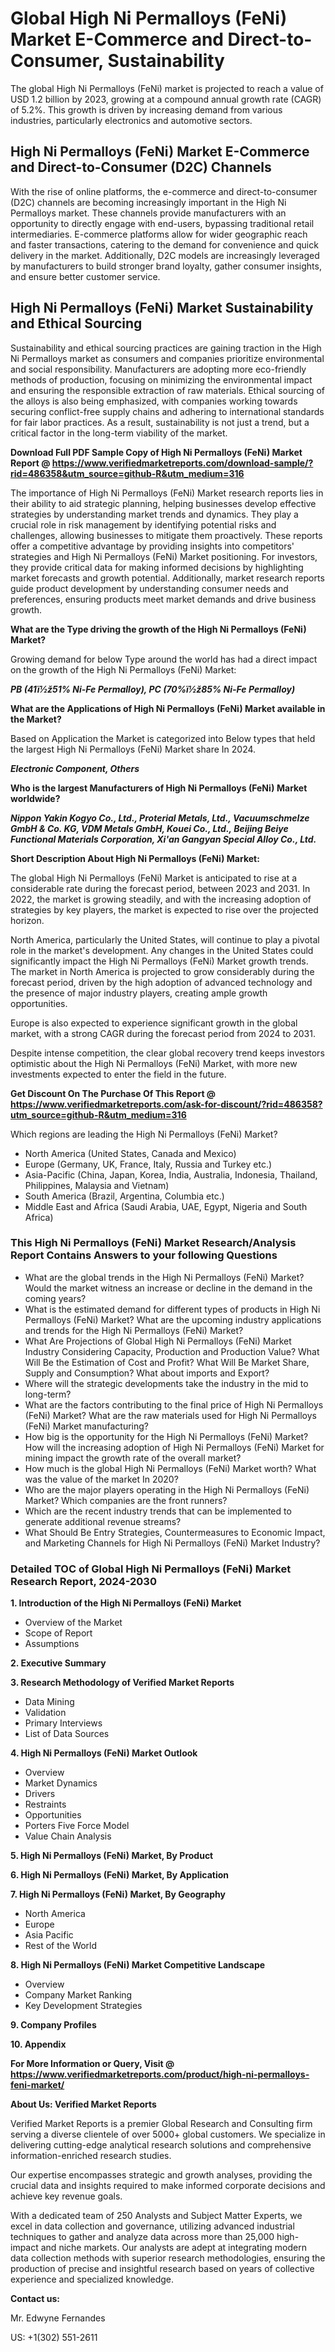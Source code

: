 <h1>Global High Ni Permalloys (FeNi) Market E-Commerce and Direct-to-Consumer, Sustainability</h1><p class=""><p>The global High Ni Permalloys (FeNi) market is projected to reach a value of USD 1.2 billion by 2023, growing at a compound annual growth rate (CAGR) of 5.2%. This growth is driven by increasing demand from various industries, particularly electronics and automotive sectors.</p><h2>High Ni Permalloys (FeNi) Market E-Commerce and Direct-to-Consumer (D2C) Channels</h2><p>With the rise of online platforms, the e-commerce and direct-to-consumer (D2C) channels are becoming increasingly important in the High Ni Permalloys market. These channels provide manufacturers with an opportunity to directly engage with end-users, bypassing traditional retail intermediaries. E-commerce platforms allow for wider geographic reach and faster transactions, catering to the demand for convenience and quick delivery in the market. Additionally, D2C models are increasingly leveraged by manufacturers to build stronger brand loyalty, gather consumer insights, and ensure better customer service.</p><h2>High Ni Permalloys (FeNi) Market Sustainability and Ethical Sourcing</h2><p>Sustainability and ethical sourcing practices are gaining traction in the High Ni Permalloys market as consumers and companies prioritize environmental and social responsibility. Manufacturers are adopting more eco-friendly methods of production, focusing on minimizing the environmental impact and ensuring the responsible extraction of raw materials. Ethical sourcing of the alloys is also being emphasized, with companies working towards securing conflict-free supply chains and adhering to international standards for fair labor practices. As a result, sustainability is not just a trend, but a critical factor in the long-term viability of the market.</p></p><p class=""><strong>Download Full PDF Sample Copy of High Ni Permalloys (FeNi) Market Report @ <a href="https://www.verifiedmarketreports.com/download-sample/?rid=486358&utm_source=github-R&utm_medium=316" target="_blank">https://www.verifiedmarketreports.com/download-sample/?rid=486358&utm_source=github-R&utm_medium=316</a></strong></p><p>The importance of&nbsp;High Ni Permalloys (FeNi) Market research reports lies in their ability to aid strategic planning, helping businesses develop effective strategies by understanding market trends and dynamics. They play a crucial role in risk management by identifying potential risks and challenges, allowing businesses to mitigate them proactively. These reports offer a competitive advantage by providing insights into competitors' strategies and High Ni Permalloys (FeNi) Market positioning. For investors, they provide critical data for making informed decisions by highlighting market forecasts and growth potential. Additionally, market research reports guide product development by understanding consumer needs and preferences, ensuring products meet market demands and drive business growth.</p><p><strong>What are the&nbsp;Type driving the growth of the High Ni Permalloys (FeNi) Market?</strong></p><p id="" class="">Growing demand for below Type around the world has had a direct impact on the growth of the High Ni Permalloys (FeNi) Market:</p><p class=""><em><strong>PB (41ï½ž51% Ni-Fe Permalloy), PC (70%ï½ž85% Ni-Fe Permalloy)</strong></em></p><p class=""><strong>What are the&nbsp;Applications&nbsp;of High Ni Permalloys (FeNi) Market available in the Market?</strong></p><p id="" class="">Based on Application the Market is categorized into Below types that held the largest High Ni Permalloys (FeNi) Market share In 2024.</p><p class=""><em><strong>Electronic Component, Others</strong></em></p><p class=""><strong>Who is the largest Manufacturers of High Ni Permalloys (FeNi) Market worldwide?</strong></p><p><em><strong>Nippon Yakin Kogyo Co., Ltd., Proterial Metals, Ltd., Vacuumschmelze GmbH & Co. KG, VDM Metals GmbH, Kouei Co., Ltd., Beijing Beiye Functional Materials Corporation, Xi'an Gangyan Special Alloy Co., Ltd.</strong></em></p><p id="" class=""><strong>Short Description About High Ni Permalloys (FeNi) Market:</strong></p><p>The global High Ni Permalloys (FeNi) Market is anticipated to rise at a considerable rate during the forecast period, between 2023 and 2031. In 2022, the market is growing steadily, and with the increasing adoption of strategies by key players, the market is expected to rise over the projected horizon.</p><p>North America, particularly the United States, will continue to play a pivotal role in the market's development. Any changes in the United States could significantly impact the High Ni Permalloys (FeNi) Market growth trends. The market in North America is projected to grow considerably during the forecast period, driven by the high adoption of advanced technology and the presence of major industry players, creating ample growth opportunities.</p><p>Europe is also expected to experience significant growth in the global market, with a strong CAGR during the forecast period from 2024 to 2031.</p><p>Despite intense competition, the clear global recovery trend keeps investors optimistic about the High Ni Permalloys (FeNi) Market, with more new investments expected to enter the field in the future.</p><p id="" class=""><strong>Get Discount On The Purchase Of This Report @ <a href="https://www.verifiedmarketreports.com/ask-for-discount/?rid=486358?utm_source=github-R&utm_medium=316" target="_blank">https://www.verifiedmarketreports.com/ask-for-discount/?rid=486358?utm_source=github-R&utm_medium=316</a></strong></p><p class="">Which regions are leading the High Ni Permalloys (FeNi) Market?</p><ul><li>North America (United States, Canada and Mexico)</li><li>Europe (Germany, UK, France, Italy, Russia and Turkey etc.)</li><li>Asia-Pacific (China, Japan, Korea, India, Australia, Indonesia, Thailand, Philippines, Malaysia and Vietnam)</li><li>South America (Brazil, Argentina, Columbia etc.)</li><li>Middle East and Africa (Saudi Arabia, UAE, Egypt, Nigeria and South Africa)</li></ul><h3 id="" class="">This High Ni Permalloys (FeNi) Market Research/Analysis Report Contains Answers to your following Questions</h3><ul><li>What are the global trends in the High Ni Permalloys (FeNi) Market? Would the market witness an increase or decline in the demand in the coming years?</li><li>What is the estimated demand for different types of products in High Ni Permalloys (FeNi) Market? What are the upcoming industry applications and trends for the High Ni Permalloys (FeNi) Market?</li><li>What Are Projections of Global High Ni Permalloys (FeNi) Market Industry Considering Capacity, Production and Production Value? What Will Be the Estimation of Cost and Profit? What Will Be Market Share, Supply and Consumption? What about imports and Export?</li><li>Where will the strategic developments take the industry in the mid to long-term?</li><li>What are the factors contributing to the final price of High Ni Permalloys (FeNi) Market? What are the raw materials used for High Ni Permalloys (FeNi) Market manufacturing?</li><li>How big is the opportunity for the High Ni Permalloys (FeNi) Market? How will the increasing adoption of High Ni Permalloys (FeNi) Market for mining impact the growth rate of the overall market?</li><li>How much is the global High Ni Permalloys (FeNi) Market worth? What was the value of the market In 2020?</li><li>Who are the major players operating in the High Ni Permalloys (FeNi) Market? Which companies are the front runners?</li><li>Which are the recent industry trends that can be implemented to generate additional revenue streams?</li><li>What Should Be Entry Strategies, Countermeasures to Economic Impact, and Marketing Channels for High Ni Permalloys (FeNi) Market Industry?</li></ul><h3 id="" class="">Detailed TOC of Global High Ni Permalloys (FeNi) Market Research Report, 2024-2030</h3><p id="" class=""><strong>1. Introduction of the High Ni Permalloys (FeNi) Market</strong></p><ul><li>Overview of the Market</li><li>Scope of Report</li><li>Assumptions</li></ul><p id="" class=""><strong>2. Executive Summary</strong></p><p id="" class=""><strong>3. Research Methodology of Verified Market Reports</strong></p><ul><li>Data Mining</li><li>Validation</li><li>Primary Interviews</li><li>List of Data Sources</li></ul><p id="" class=""><strong>4. High Ni Permalloys (FeNi) Market Outlook</strong></p><ul><li>Overview</li><li>Market Dynamics</li><li>Drivers</li><li>Restraints</li><li>Opportunities</li><li>Porters Five Force Model</li><li>Value Chain Analysis</li></ul><p id="" class=""><strong>5. High Ni Permalloys (FeNi) Market, By Product</strong></p><p id="" class=""><strong>6. High Ni Permalloys (FeNi) Market, By Application</strong></p><p id="" class=""><strong>7. High Ni Permalloys (FeNi) Market, By Geography</strong></p><ul><li>North America</li><li>Europe</li><li>Asia Pacific</li><li>Rest of the World</li></ul><p id="" class=""><strong>8. High Ni Permalloys (FeNi) Market Competitive Landscape</strong></p><ul><li>Overview</li><li>Company Market Ranking</li><li>Key Development Strategies</li></ul><p id="" class=""><strong>9. Company Profiles</strong></p><p id="" class=""><strong>10. Appendix</strong></p><p id="" class=""><strong>For More Information or Query, Visit @ <a href="https://www.verifiedmarketreports.com/product/high-ni-permalloys-feni-market/" target="_blank">https://www.verifiedmarketreports.com/product/high-ni-permalloys-feni-market/</a></strong></p><p id="" class=""><strong>About Us: Verified Market Reports</strong></p><p id="" class="">Verified Market Reports is a premier Global Research and Consulting firm serving a diverse clientele of over 5000+ global customers. We specialize in delivering cutting-edge analytical research solutions and comprehensive information-enriched research studies.</p><p id="" class="">Our expertise encompasses strategic and growth analyses, providing the crucial data and insights required to make informed corporate decisions and achieve key revenue goals.</p><p id="" class="">With a dedicated team of 250 Analysts and Subject Matter Experts, we excel in data collection and governance, utilizing advanced industrial techniques to gather and analyze data across more than 25,000 high-impact and niche markets. Our analysts are adept at integrating modern data collection methods with superior research methodologies, ensuring the production of precise and insightful research based on years of collective experience and specialized knowledge.</p><p id="" class=""><strong>Contact us:</strong></p><p id="" class="">Mr. Edwyne Fernandes</p><p id="" class="">US: +1(302) 551-2611</p>